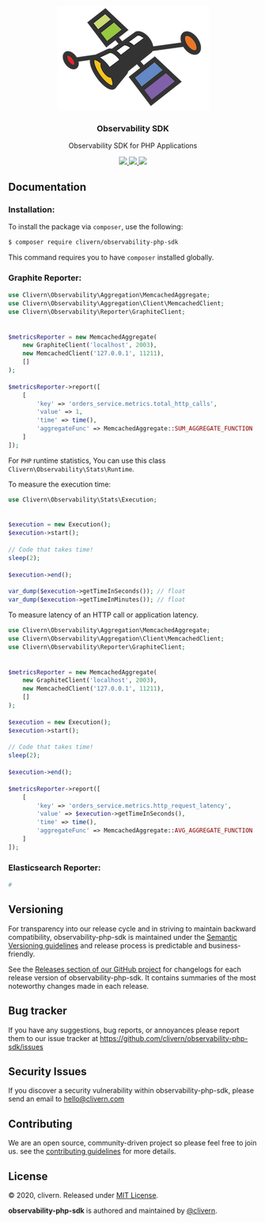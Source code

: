 <p align="center">
    <img alt="observability-php-sdk logo" src="/assets/img/logo5.png?v=2.0.8" />
    <h3 align="center">Observability SDK</h3>
    <p align="center">Observability SDK for PHP Applications</p>
    <p align="center">
        <a href="https://github.com/Clivern/observability-php-sdk/actions/workflows/php.yml">
            <img src="https://github.com/Clivern/observability-php-sdk/actions/workflows/php.yml/badge.svg">
        </a>
        <a href="https://packagist.org/packages/clivern/observability-php-sdk">
            <img src="https://img.shields.io/badge/Version-2.0.8-red.svg">
        </a>
        <a href="https://github.com/Clivern/observability-php-sdk/blob/master/LICENSE">
            <img src="https://img.shields.io/badge/LICENSE-MIT-orange.svg">
        </a>
    </p>
</p>


## Documentation

### Installation:

To install the package via `composer`, use the following:

```zsh
$ composer require clivern/observability-php-sdk
```

This command requires you to have `composer` installed globally.

### Graphite Reporter:

```php
use Clivern\Observability\Aggregation\MemcachedAggregate;
use Clivern\Observability\Aggregation\Client\MemcachedClient;
use Clivern\Observability\Reporter\GraphiteClient;


$metricsReporter = new MemcachedAggregate(
    new GraphiteClient('localhost', 2003),
    new MemcachedClient('127.0.0.1', 11211),
    []
);

$metricsReporter->report([
    [
        'key' => 'orders_service.metrics.total_http_calls',
        'value' => 1,
        'time' => time(),
        'aggregateFunc' => MemcachedAggregate::SUM_AGGREGATE_FUNCTION
    ]
]);
```

For `PHP` runtime statistics, You can use this class `Clivern\Observability\Stats\Runtime`.

To measure the execution time:

```php
use Clivern\Observability\Stats\Execution;


$execution = new Execution();
$execution->start();

// Code that takes time!
sleep(2);

$execution->end();

var_dump($execution->getTimeInSeconds()); // float
var_dump($execution->getTimeInMinutes()); // float
```

To measure latency of an HTTP call or application latency.

```php
use Clivern\Observability\Aggregation\MemcachedAggregate;
use Clivern\Observability\Aggregation\Client\MemcachedClient;
use Clivern\Observability\Reporter\GraphiteClient;


$metricsReporter = new MemcachedAggregate(
    new GraphiteClient('localhost', 2003),
    new MemcachedClient('127.0.0.1', 11211),
    []
);

$execution = new Execution();
$execution->start();

// Code that takes time!
sleep(2);

$execution->end();

$metricsReporter->report([
    [
        'key' => 'orders_service.metrics.http_request_latency',
        'value' => $execution->getTimeInSeconds(),
        'time' => time(),
        'aggregateFunc' => MemcachedAggregate::AVG_AGGREGATE_FUNCTION
    ]
]);
```

### Elasticsearch Reporter:

```php
#
```


## Versioning

For transparency into our release cycle and in striving to maintain backward compatibility, observability-php-sdk is maintained under the [Semantic Versioning guidelines](https://semver.org/) and release process is predictable and business-friendly.

See the [Releases section of our GitHub project](https://github.com/clivern/observability-php-sdk/releases) for changelogs for each release version of observability-php-sdk. It contains summaries of the most noteworthy changes made in each release.


## Bug tracker

If you have any suggestions, bug reports, or annoyances please report them to our issue tracker at https://github.com/clivern/observability-php-sdk/issues


## Security Issues

If you discover a security vulnerability within observability-php-sdk, please send an email to [hello@clivern.com](mailto:hello@clivern.com)


## Contributing

We are an open source, community-driven project so please feel free to join us. see the [contributing guidelines](CONTRIBUTING.md) for more details.


## License

© 2020, clivern. Released under [MIT License](https://opensource.org/licenses/mit-license.php).

**observability-php-sdk** is authored and maintained by [@clivern](http://github.com/clivern).
